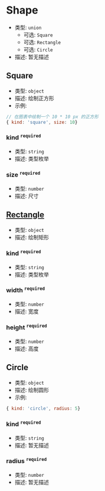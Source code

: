 # Shape

*   类型: `union`
    *   可选: `Square`
    *   可选: `Rectangle`
    *   可选: `Circle`
*   描述: 暂无描述

## Square

*   类型: `object`
*   描述: 绘制正方形
*   示例:

```js
// 在图表中绘制一个 10 * 10 px 的正方形
{ kind: 'square', size: 10} 
```

### kind <sup>`required`</sup>

*   类型: `string`
*   描述: 类型枚举

### size <sup>`required`</sup>

*   类型: `number`
*   描述: 尺寸

## [Rectangle](#Rectangle)

*   类型: `object`
*   描述: 绘制矩形

### kind <sup>`required`</sup>

*   类型: `string`
*   描述: 类型枚举

### width <sup>`required`</sup>

*   类型: `number`
*   描述: 宽度

### height <sup>`required`</sup>

*   类型: `number`
*   描述: 高度

## Circle

*   类型: `object`
*   描述: 绘制圆形
*   示例:

```js
{ kind: 'circle', radius: 5} 
```

### kind <sup>`required`</sup>

*   类型: `string`
*   描述: 暂无描述

### radius <sup>`required`</sup>

*   类型: `number`
*   描述: 暂无描述
